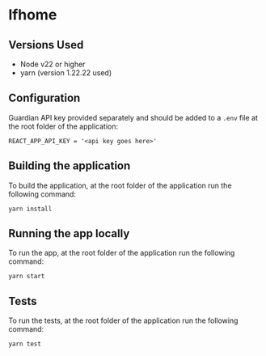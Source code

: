 # lfhome

## Versions Used

- Node v22 or higher
- yarn (version 1.22.22 used)

## Configuration

Guardian API key provided separately and should be added to a `.env` file at the root folder of the application:

```
REACT_APP_API_KEY = '<api key goes here>'
```

## Building the application

To build the application, at the root folder of the application run the following command:

`yarn install`

## Running the app locally

To run the app, at the root folder of the application run the following command:

`yarn start`

## Tests

To run the tests, at the root folder of the application run the following command:

`yarn test`
